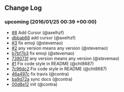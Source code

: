 ## Change Log

### upcoming (2016/01/25 00:39 +00:00)
- [#8](https://github.com/contra/immutable-props/pull/8) Add Cursor (@axelhzf)
- [dbbab68](https://github.com/contra/immutable-props/commit/dbbab68ce06bfcd222f3b11e3a6674e864287468) add cursor (@axelhzf)
- [#3](https://github.com/contra/immutable-props/pull/3) fix emoji (@stevemao)
- [#2](https://github.com/contra/immutable-props/pull/2) any version means any version (@stevemao)
- [b7bf7b3](https://github.com/contra/immutable-props/commit/b7bf7b38851c12fff4982b10bd85302626341ca6) fix emoji (@stevemao)
- [739073f](https://github.com/contra/immutable-props/commit/739073f0fbb1243dc87849c0076d855e47b07688) any version means any version (@stevemao)
- [#1](https://github.com/contra/immutable-props/pull/1) Fix code style in README (@cht8687)
- [7c96dc2](https://github.com/contra/immutable-props/commit/7c96dc215490b19090b7d53a72a099050403cb3b) Fix code style in README (@cht8687)
- [46a497c](https://github.com/contra/immutable-props/commit/46a497c8cbb3ec242ce72693f9d29fcdf83e6e90) fix travis (@contra)
- [ba9d72a](https://github.com/contra/immutable-props/commit/ba9d72ade312852bae3ebb88aadae1d491b05abe) sync docs (@contra)
- [00d8e12](https://github.com/contra/immutable-props/commit/00d8e12eb22230d8789bc2fc006a56493146f36f) init (@contra)